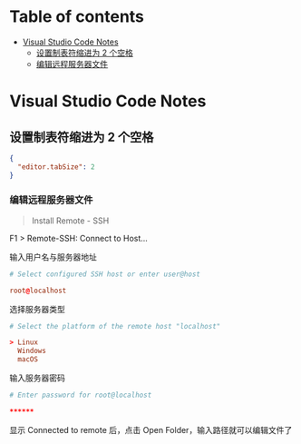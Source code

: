# Table of contents

- [Visual Studio Code Notes](#visual-studio-code-notes)
  - [设置制表符缩进为 2 个空格](#设置制表符缩进为-2-个空格)
  - [编辑远程服务器文件](#编辑远程服务器文件)

# Visual Studio Code Notes

## 设置制表符缩进为 2 个空格

```json
{
  "editor.tabSize": 2
}
```

### 编辑远程服务器文件

> Install Remote - SSH

F1 > Remote-SSH: Connect to Host...

输入用户名与服务器地址

```conf
# Select configured SSH host or enter user@host

root@localhost
```

选择服务器类型

```conf
# Select the platform of the remote host "localhost"

> Linux
  Windows
  macOS
```

输入服务器密码

```conf
# Enter password for root@localhost

******
```

显示 Connected to remote 后，点击 Open Folder，输入路径就可以编辑文件了
